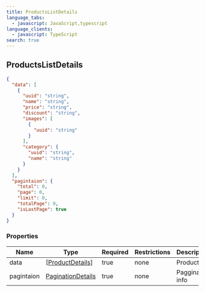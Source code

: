 ```yaml
---
title: ProductsListDetails
language_tabs:
  - javascript: JavaScript,typescript
language_clients:
  - javascript: TypeScript
search: true
---
```


<h2 id="tocS_ProductsListDetails">ProductsListDetails</h2>

<!-- backwards compatibility -->

<a id="schemaproductslistdetails"></a>
<a id="schema_ProductsListDetails"></a>
<a id="tocSproductslistdetails"></a>
<a id="tocsproductslistdetails"></a>

```json
{
  "data": [
    {
      "uuid": "string",
      "name": "string",
      "price": "string",
      "discount": "string",
      "images": [
        {
          "uuid": "string"
        }
      ],
      "category": {
        "uuid": "string",
        "name": "string"
      }
    }
  ],
  "pagintaion": {
    "total": 0,
    "page": 0,
    "limit": 0,
    "totalPage": 0,
    "isLastPage": true
  }
}
```

### Properties

| Name       | Type                                                | Required | Restrictions | Description      |
| ---------- | --------------------------------------------------- | -------- | ------------ | ---------------- |
| data       | [[ProductDetails](../models/[ProductDetails.md)]    | true     | none         | Product list     |
| pagintaion | [PaginationDetails](../models/PaginationDetails.md) | true     | none         | Paggination info |
